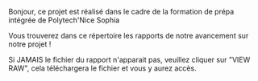 Bonjour, ce projet est réalisé dans le cadre de la formation de prépa intégrée de Polytech'Nice Sophia


Vous trouverez dans ce répertoire les rapports de notre avancement sur notre projet ! 


Si JAMAIS le fichier du rapport n'apparait pas, veuillez cliquer sur "VIEW RAW", cela téléchargera le fichier et vous y aurez accès. 
